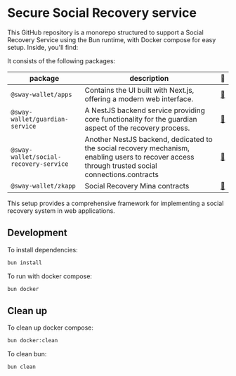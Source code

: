 # Secure Social Recovery service
This GitHub repository is a monorepo structured to support a Social Recovery Service using the Bun runtime, with Docker compose for easy setup. Inside, you'll find:

It consists of the following packages:

| package                 | description                                                                           | 📕                          |
| ----------------------- | ------------------------------------------------------------------------------------- | --------------------------- |
| `@sway-wallet/apps`       | Contains the UI built with Next.js, offering a modern web interface.                                                 | [📖](./apps/README.md)       |
| `@sway-wallet/guardian-service` | A NestJS backend service providing core functionality for the guardian aspect of the recovery process.                                                                  | [📖](./packages/guardian-service/README.md) |
| `@sway-wallet/social-recovery-service`   | Another NestJS backend, dedicated to the social recovery mechanism, enabling users to recover access through trusted social connections.contracts                               | [📖](./packages/social-recovery-service/README.md)       |
| `@sway-wallet/zkapp`      | Social Recovery Mina contracts | [📖](./packages/zkapp/README.md)      |


This setup provides a comprehensive framework for implementing a social recovery system in web applications.

## Development
To install dependencies:

```bash
bun install
```

To run with docker compose:

```bash
bun docker
```

## Clean up

To clean up docker compose:

```bash
bun docker:clean
```

To clean bun:
```bash
bun clean
```

